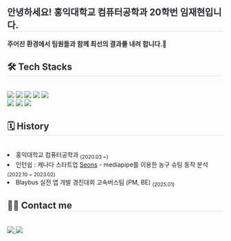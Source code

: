 <div style="text-align: left;"> 
    <h2 style="border-bottom: 1px solid #d8dee4; color: #282d33;"> 안녕하세요! 홍익대학교 컴퓨터공학과 20학번 임재현입니다. </h2>  
    <div style="font-weight: 700; font-size: 15px; text-align: left; color: #282d33;"> 주어진 환경에서 팀원들과 함께 최선의 결과를 내려 합니다.👏 </div> 
    </div>
    <div style="text-align: left;">
    <h2 style="border-bottom: 1px solid #d8dee4; color: #282d33;"> 🛠️ Tech Stacks </h2> <br> 
    <div  align= "left"> <img src="https://img.shields.io/badge/C++-00599C?style=for-the-badge&logo=C%2B%2B&logoColor=white">
          <img src="https://img.shields.io/badge/Docker-2496ED?style=for-the-badge&logo=Docker&logoColor=white">
          <img src="https://img.shields.io/badge/Firebase-FFCA28?style=for-the-badge&logo=Firebase&logoColor=white">
          <img src="https://img.shields.io/badge/Java-007396?style=for-the-badge&logo=Java&logoColor=white">
          <img src="https://img.shields.io/badge/MySQL-4479A1?style=for-the-badge&logo=MySQL&logoColor=white">
          <br/><img src="https://img.shields.io/badge/Python-3776AB?style=for-the-badge&logo=Python&logoColor=white">
          <img src="https://img.shields.io/badge/Spring-6DB33F?style=for-the-badge&logo=Spring&logoColor=white">
          <img src="https://img.shields.io/badge/Spring Boot-6DB33F?style=for-the-badge&logo=Spring Boot&logoColor=white">
          </div>
    </div>
    <div style="text-align: left;">
        <h2 style="border-bottom: 1px solid #d8dee4; color: #282d33;"> 🗓️ History </h2> <br> 
        <div  align= "left" dir="auto">
            <li>
                홍익대학교 컴퓨터공학과
                <sub>(2020.03 ~)</sub>
            </li>
            <li>
                인턴쉽 : 캐나다 스타트업 
                <a href="https://www.linkedin.com/company/seons/">Seons</a>
                - mediapipe를 이용한 농구 슈팅 동작 분석
                <sub>(2022.10 ~ 2023.02)</sub>
            </li>
            <li>
                Blaybus 실전 앱 개발 경진대회 고속버스팀 (PM, BE)
                <sub>(2025.01)</sub>
            </li>
        </div>
    </div>
    <div style="text-align: left;">
    <h2 style="border-bottom: 1px solid #d8dee4; color: #282d33;"> 🧑‍💻 Contact me </h2> <br> 
    <div align= "left"> <a href=https://redcalender.tistory.com/> <img src="https://img.shields.io/badge/Tistory-000000?style=for-the-badge&logo=Tistory&logoColor=white&link=https://redcalender.tistory.com/"> </a>
         <a href=mailto:veuxft@gmail.com> <img src="https://img.shields.io/badge/Gmail-EA4335?style=for-the-badge&logo=Gmail&logoColor=white&link=mailto:veuxft@gmail.com"> </a>
          </div>  <br> 
    <div align= "left">  </div> 
    </div>
    
